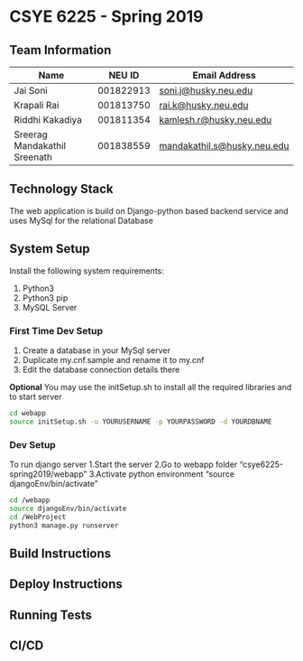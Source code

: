 # CSYE 6225 - Spring 2019

## Team Information

| Name | NEU ID | Email Address |
| --- | --- | --- |
| Jai Soni| 001822913|soni.j@husky.neu.edu |
| Krapali Rai| 001813750 | rai.k@husky.neu.edu |
| Riddhi Kakadiya| 001811354 | kamlesh.r@husky.neu.edu |
| Sreerag Mandakathil Sreenath| 001838559| mandakathil.s@husky.neu.edu|


## Technology Stack
The web application is build on Django-python based backend service and uses MySql for the relational Database

## System Setup
Install the following system requirements:
1. Python3
2. Python3 pip
3. MySQL Server

### First Time Dev Setup
1. Create a database in your MySql server
2. Duplicate my.cnf.sample and rename it to my.cnf
3. Edit the database connection details there

**Optional**
You may use the initSetup.sh to install all the required libraries and to start server

```bash
cd webapp
source initSetup.sh -u YOURUSERNAME -p YOURPASSWORD -d YOURDBNAME
```

### Dev Setup
To run django server
1.Start the server
2.Go to webapp folder “csye6225-spring2019/webapp”
3.Activate python environment “source djangoEnv/bin/activate”

```bash
cd /webapp
source djangoEnv/bin/activate
cd /WebProject
python3 manage.py runserver
```


## Build Instructions


## Deploy Instructions


## Running Tests


## CI/CD


